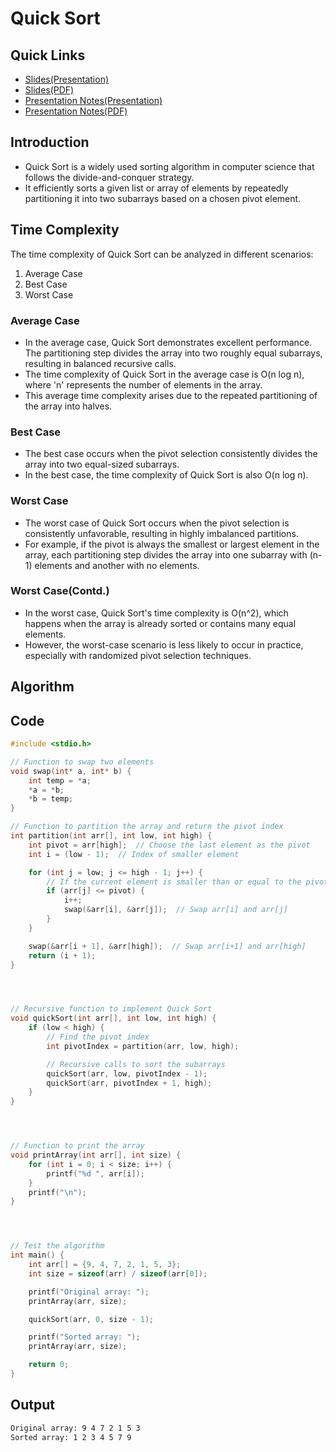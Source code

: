 # Quick Sort

## Quick Links

* [Slides(Presentation)](https://maverick7274.github.io/quick-sort/slides.html)
* [Slides(PDF)](https://maverick7274.github.io/quick-sort/slides.pdf)
* [Presentation Notes(Presentation)](https://maverick7274.github.io/quick-sort/Presenter-Notes.html)
* [Presentation Notes(PDF)](https://maverick7274.github.io/quick-sort/Presenter-Notes.pdf)

## Introduction

* Quick Sort is a widely used sorting algorithm in computer science that follows the divide-and-conquer strategy.
* It efficiently sorts a given list or array of elements by repeatedly partitioning it into two subarrays based on a chosen pivot element.


## Time Complexity

The time complexity of Quick Sort can be analyzed in different scenarios:

1. Average Case
2. Best Case
3. Worst Case


### Average Case

* In the average case, Quick Sort demonstrates excellent performance. The partitioning step divides the array into two roughly equal subarrays, resulting in balanced recursive calls.
* The time complexity of Quick Sort in the average case is O(n log n), where 'n' represents the number of elements in the array.
* This average time complexity arises due to the repeated partitioning of the array into halves.


### Best Case

* The best case occurs when the pivot selection consistently divides the array into two equal-sized subarrays.
* In the best case, the time complexity of Quick Sort is also O(n log n).


### Worst Case

* The worst case of Quick Sort occurs when the pivot selection is consistently unfavorable, resulting in highly imbalanced partitions.
* For example, if the pivot is always the smallest or largest element in the array, each partitioning step divides the array into one subarray with (n-1) elements and another with no elements.


### Worst Case(Contd.)

* In the worst case, Quick Sort's time complexity is O(n^2), which happens when the array is already sorted or contains many equal elements.
* However, the worst-case scenario is less likely to occur in practice, especially with randomized pivot selection techniques.

<!-- 
### Space Complexity

* Quick Sort has an in-place sorting nature, meaning it doesn't require additional memory proportional to the input size.
* The space complexity of Quick Sort is determined by the recursive calls made during the sorting process.
* In the average and best cases, the space complexity is O(log n) since the recursion depth is logarithmic to the input size.
* However, in the worst case, the space complexity can be O(n) due to the skewed partitioning, as the recursion depth reaches 'n'.

-->

## Algorithm


## Code

```cpp
#include <stdio.h>

// Function to swap two elements
void swap(int* a, int* b) {
    int temp = *a;
    *a = *b;
    *b = temp;
}

// Function to partition the array and return the pivot index
int partition(int arr[], int low, int high) {
    int pivot = arr[high];  // Choose the last element as the pivot
    int i = (low - 1);  // Index of smaller element

    for (int j = low; j <= high - 1; j++) {
        // If the current element is smaller than or equal to the pivot
        if (arr[j] <= pivot) {
            i++;
            swap(&arr[i], &arr[j]);  // Swap arr[i] and arr[j]
        }
    }

    swap(&arr[i + 1], &arr[high]);  // Swap arr[i+1] and arr[high]
    return (i + 1);
}




// Recursive function to implement Quick Sort
void quickSort(int arr[], int low, int high) {
    if (low < high) {
        // Find the pivot index
        int pivotIndex = partition(arr, low, high);

        // Recursive calls to sort the subarrays
        quickSort(arr, low, pivotIndex - 1);
        quickSort(arr, pivotIndex + 1, high);
    }
}




// Function to print the array
void printArray(int arr[], int size) {
    for (int i = 0; i < size; i++) {
        printf("%d ", arr[i]);
    }
    printf("\n");
}




// Test the algorithm
int main() {
    int arr[] = {9, 4, 7, 2, 1, 5, 3};
    int size = sizeof(arr) / sizeof(arr[0]);

    printf("Original array: ");
    printArray(arr, size);

    quickSort(arr, 0, size - 1);

    printf("Sorted array: ");
    printArray(arr, size);

    return 0;
}
```


## Output

```bash
Original array: 9 4 7 2 1 5 3 
Sorted array: 1 2 3 4 5 7 9
```